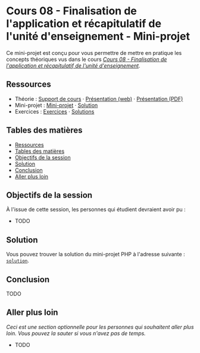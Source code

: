 # Cours 08 - Finalisation de l'application et récapitulatif de l'unité d'enseignement - Mini-projet

Ce mini-projet est conçu pour vous permettre de mettre en pratique les concepts
théoriques vus dans le cours
_[Cours 08 - Finalisation de l'application et récapitulatif de l'unité d'enseignement](../01-theorie/README.md)_.

## Ressources

- Théorie : [Support de cours](./README.md) ·
  [Présentation (web)](https://heig-vd-progserv1-course.github.io/heig-vd-progserv1-course/08-finalisation-de-lapplication-et-recapitulatif-de-lunite-denseignement/01-theorie/index.html)
  ·
  [Présentation (PDF)](https://heig-vd-progserv1-course.github.io/heig-vd-progserv1-course/08-finalisation-de-lapplication-et-recapitulatif-de-lunite-denseignement/01-theorie/08-finalisation-de-lapplication-et-recapitulatif-de-lunite-denseignement-presentation.pdf)
- Mini-projet : [Mini-projet](../02-mini-project/README.md) ·
  [Solution](../02-mini-project/solution/)
- Exercices : [Exercices](../03-exercices/README.md) ·
  [Solutions](../03-exercices/solutions/)

## Tables des matières

- [Ressources](#ressources)
- [Tables des matières](#tables-des-matières)
- [Objectifs de la session](#objectifs-de-la-session)
- [Solution](#solution)
- [Conclusion](#conclusion)
- [Aller plus loin](#aller-plus-loin)

## Objectifs de la session

À l'issue de cette session, les personnes qui étudient devraient avoir pu :

- TODO

## Solution

Vous pouvez trouver la solution du mini-projet PHP à l'adresse suivante :
[`solution`](./solution/).

## Conclusion

TODO

## Aller plus loin

_Ceci est une section optionnelle pour les personnes qui souhaitent aller plus
loin. Vous pouvez la sauter si vous n'avez pas de temps._

- TODO

[^example]: Example, [example.com](https://example.com/), 13 mars 2025
